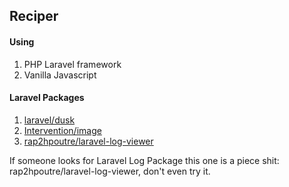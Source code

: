 <h2>Reciper</h2>

<h4>Using</h4>
<ol>
	<li>PHP Laravel framework</li>
	<li>Vanilla Javascript</li>
</ol>

<h4>Laravel Packages</h4>
<ol>
	<li><a href="https://github.com/laravel/dusk">laravel/dusk</a></li>
	<li><a href="http://image.intervention.io/">Intervention/image</a></li>
	<li><a href="https://github.com/rap2hpoutre/laravel-log-viewer">rap2hpoutre/laravel-log-viewer</a></li>
</ol>

<p>
	If someone looks for Laravel Log Package this one is a piece shit: rap2hpoutre/laravel-log-viewer, don't even try it.
</p>
